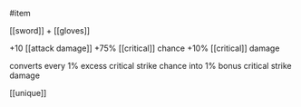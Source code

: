 #item

[[sword]] + [[gloves]]

+10 [[attack damage]]
+75% [[critical]] chance
+10% [[critical]] damage

converts every 1% excess critical strike chance into 1% bonus critical strike damage

[[unique]]